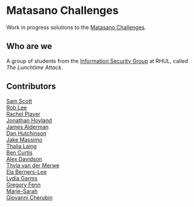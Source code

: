 # Matasano Challenges

Work in progress solutions to the [Matasano
Challenges](http://cryptopals.com/).

## Who are we

A group of students from the [Information Security
Group](https://www.royalholloway.ac.uk/isg/home.aspx) at RHUL, 
called *The Lunchtime Attack*.

## Contributors

[Sam Scott](https://github.com/samscott89/)  
[Rob Lee](https://github.com/rpl226/)  
[Rachel Player](https://github.com/rachelplayer)  
[Jonathan Hoyland](https://github.com/jhoyla)   
[James Alderman](https://github.com/jamesalderman)  
[Dan Hutchinson](https://github.com/dojh342)  
[Jake Massimo](https://github.com/jbeatz)  
[Thalia Laing](https://github.com/thaliamay)  
[Ben Curtis](https://github.com/BenC7)  
[Alex Davidson](https://github.com/alxdavids)    
[Thyla van der Merwe](https://github.com/tvdmerwe)  
[Ela Berners-Lee](https:/github.com/elabl)  
[Lydia Garms](https:/github.com/lydiagarms)  
[Gregory Fenn](https://github.com/GregoryFenn/)  
[Marie-Sarah](https://github.com/mslacharite)  
[Giovanni Cherubin](https://github.com/gchers)
